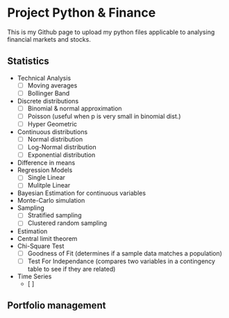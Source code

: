# Project Python & Finance

This is my Github page to upload my python files applicable to analysing financial markets and stocks.

## Statistics

- Technical Analysis
  - [ ] Moving averages
  - [ ] Bollinger Band
- Discrete distributions
  - [ ] Binomial & normal approximation
  - [ ] Poisson (useful when p is very small in binomial dist.)
  - [ ] Hyper Geometric
- Continuous distributions
  - [ ] Normal distribution
  - [ ] Log-Normal distribution
  - [ ] Exponential distribution
- Difference in means
- Regression Models
  - [ ] Single Linear
  - [ ] Mulitple Linear
- Bayesian Estimation for continuous variables
- Monte-Carlo simulation
- Sampling
  - [ ] Stratified sampling
  - [ ] Clustered random sampling
- Estimation
- Central limit theorem
- Chi-Square Test
  - [ ] Goodness of Fit (determines if a sample data matches a population)
  - [ ] Test For Independance (compares two variables in a contingency table to see if they are related)
- Time Series
  - [ ] 

## Portfolio management

